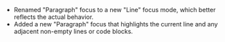 + Renamed "Paragraph" focus to a new "Line" focus mode, which better reflects the actual behavior.
+ Added a new "Paragraph" focus that highlights the current line and any adjacent non-empty lines or code blocks.